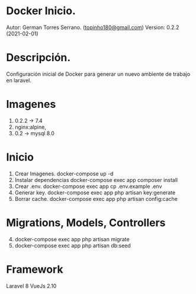 # Docker Inicio.
Autor: German Torres Serrano. (topinho180@gmail.com)
Version: 0.2.2 (2021-02-01)

# Descripción.
Configuración inicial de Docker para generar un nuevo ambiente de trabajo en laravel.

# Imagenes
1. 0.2.2 -> 7.4
2. nginx:alpine,
3. 0.2 -> mysql 8.0

# Inicio
1. Crear Imagenes. docker-compose up -d
2. Instalar dependencias docker-compose exec app composer install
3. Crear .env. docker-compose exec app cp .env.example .env
4. Generar key. docker-compose exec app php artisan key:generate
5. Borrar cache. docker-compose exec app php artisan config:cache

# Migrations, Models, Controllers
004. docker-compose exec app php artisan migrate
004. docker-compose exec app php artisan db:seed

# Framework
Laravel 8
VueJs 2.10
